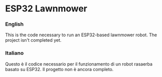 # ESP32 Lawnmower
### English
This is the code necessary to run an ESP32-based lawnmower robot. The project isn't completed yet.

### Italiano
Questo è il codice necessario per il funzionamento di un robot rasaerba basato su ESP32. Il progetto non è ancora completo.